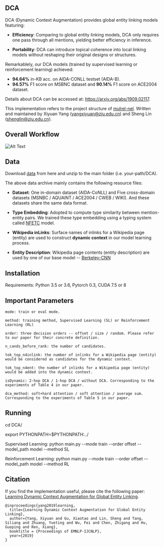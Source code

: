 ## DCA
DCA (Dynamic Context Augmentation) provides global entity linking models featuring:

- **Efficiency**: Comparing to global entity linking models, DCA only requires one pass through all mentions, yielding better efficiency in inference.

- **Portability**: DCA can introduce topical coherence into local linking models without reshaping their original designs or structures.

Remarkablely, our DCA models (trained by supervised learning or reinforcement learning) achieved:

- **94.64%** in-KB acc. on AIDA-CONLL testset (AIDA-B).
- **94.57%** F1 score on MSBNC dataset and **90.14%** F1 score on ACE2004 dataset.

Details about DCA can be accessed at: https://arxiv.org/abs/1909.02117.

This implementation refers to the project structure of [mulrel-nel](https://github.com/lephong/mulrel-nel). Written and maintained by Xiyuan Yang (yangxiyuan@zju.edu.cn) and Sheng Lin (shenglin@zju.edu.cn).

## Overall Workflow
![Alt Text](https://github.com/YoungXiyuan/DCA/blob/master/DCA.gif)

## Data
Download [data](https://drive.google.com/open?id=1MfjzjZH_KKsXshtepzSBwkvjabdEytzh) from here and unzip to the main folder (i.e. your-path/DCA). 

The above data archive mainly contains the following resource files:

- **Dataset**: One in-domain dataset (AIDA-CoNLL) and Five cross-domain datasets (MSNBC / AQUAINT / ACE2004 / CWEB / WIKI). And these datasets share the same data format.

- **Type Embedding**: Adopted to compute type similarity between mention-entity pairs. We trained these type embedding using a typing system called [NFETC](https://arxiv.org/abs/1803.03378) model.

- **Wikipedia inLinks**: Surface names of inlinks for a Wikipedia page (entity) are used to construct **dynamic context** in our model learning process.

- **Entity Description**: Wikipedia page contents (entity description) are used by one of our base model -- [Berkeley-CNN](https://www.aclweb.org/anthology/N16-1150/)

## Installation
Requirements: Python 3.5 or 3.6, Pytorch 0.3, CUDA 7.5 or 8

## Important Parameters

```
mode: train or eval mode.

method: training method, Supervised Learning (SL) or Reinforcement Learning (RL)

order: three decision orders -- offset / size / random. Please refer to our paper for their concrete definition.

n_cands_before_rank: the number of candidates.

tok_top_n4inlink: the number of inlinks for a Wikipedia page (entity) would be considered as candidates for the dynamic context.

tok_top_n4ent: the number of inlinks for a Wikipedia page (entity) would be added into the dynamic context.

isDynamic: 2-hop DCA / 1-hop DCA / without DCA. Corresponding to the experiments of Table 4 in our paper.

dca_method: soft+hard attention / soft attention / average sum. Corresponding to the experiments of Table 5 in our paper.
```

## Running
cd DCA/

export PYTHONPATH=$PYTHONPATH:../

Supervised Learning: python main.py --mode train --order offset --model_path model --method SL

Reinforcement Learning: python main.py --mode train --order offset --model_path model --method RL

## Citation
If you find the implementation useful, please cite the following paper: [Learning Dynamic Context Augmentation for Global Entity Linking](https://arxiv.org/abs/1909.02117).

```
@inproceedings{yang2019learning,
  title={Learning Dynamic Context Augmentation for Global Entity Linking},
  author={Yang, Xiyuan and Gu, Xiaotao and Lin, Sheng and Tang, Siliang and Zhuang, Yueting and Wu, Fei and Chen, Zhigang and Hu, Guoping and Ren, Xiang},
  booktitle = {Proceedings of EMNLP-IJCNLP},
  year={2019}
}
```
